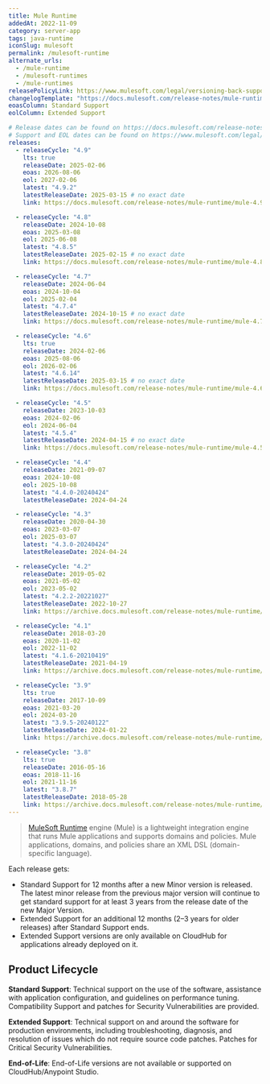 ```yaml
---
title: Mule Runtime
addedAt: 2022-11-09
category: server-app
tags: java-runtime
iconSlug: mulesoft
permalink: /mulesoft-runtime
alternate_urls:
  - /mule-runtime
  - /mulesoft-runtimes
  - /mule-runtimes
releasePolicyLink: https://www.mulesoft.com/legal/versioning-back-support-policy#mule-runtimes
changelogTemplate: "https://docs.mulesoft.com/release-notes/mule-runtime/mule-{{'__LATEST__'|split:'-'|first}}-release-notes"
eoasColumn: Standard Support
eolColumn: Extended Support

# Release dates can be found on https://docs.mulesoft.com/release-notes/mule-runtime/mule-esb.
# Support and EOL dates can be found on https://www.mulesoft.com/legal/versioning-back-support-policy#mule-runtimes.
releases:
  - releaseCycle: "4.9"
    lts: true
    releaseDate: 2025-02-06
    eoas: 2026-08-06
    eol: 2027-02-06
    latest: "4.9.2"
    latestReleaseDate: 2025-03-15 # no exact date
    link: https://docs.mulesoft.com/release-notes/mule-runtime/mule-4.9.0-release-notes

  - releaseCycle: "4.8"
    releaseDate: 2024-10-08
    eoas: 2025-03-08
    eol: 2025-06-08
    latest: "4.8.5"
    latestReleaseDate: 2025-02-15 # no exact date
    link: https://docs.mulesoft.com/release-notes/mule-runtime/mule-4.8.0-release-notes

  - releaseCycle: "4.7"
    releaseDate: 2024-06-04
    eoas: 2024-10-04
    eol: 2025-02-04
    latest: "4.7.4"
    latestReleaseDate: 2024-10-15 # no exact date
    link: https://docs.mulesoft.com/release-notes/mule-runtime/mule-4.7.0-release-notes

  - releaseCycle: "4.6"
    lts: true
    releaseDate: 2024-02-06
    eoas: 2025-08-06
    eol: 2026-02-06
    latest: "4.6.14"
    latestReleaseDate: 2025-03-15 # no exact date
    link: https://docs.mulesoft.com/release-notes/mule-runtime/mule-4.6.0-release-notes

  - releaseCycle: "4.5"
    releaseDate: 2023-10-03
    eoas: 2024-02-06
    eol: 2024-06-04
    latest: "4.5.4"
    latestReleaseDate: 2024-04-15 # no exact date
    link: https://docs.mulesoft.com/release-notes/mule-runtime/mule-4.5.0-release-notes

  - releaseCycle: "4.4"
    releaseDate: 2021-09-07
    eoas: 2024-10-08
    eol: 2025-10-08
    latest: "4.4.0-20240424"
    latestReleaseDate: 2024-04-24

  - releaseCycle: "4.3"
    releaseDate: 2020-04-30
    eoas: 2023-03-07
    eol: 2025-03-07
    latest: "4.3.0-20240424"
    latestReleaseDate: 2024-04-24

  - releaseCycle: "4.2"
    releaseDate: 2019-05-02
    eoas: 2021-05-02
    eol: 2023-05-02
    latest: "4.2.2-20221027"
    latestReleaseDate: 2022-10-27
    link: https://archive.docs.mulesoft.com/release-notes/mule-runtime/mule-4.2.2-release-notes

  - releaseCycle: "4.1"
    releaseDate: 2018-03-20
    eoas: 2020-11-02
    eol: 2022-11-02
    latest: "4.1.6-20210419"
    latestReleaseDate: 2021-04-19
    link: https://archive.docs.mulesoft.com/release-notes/mule-runtime/mule-4.1.6-release-notes

  - releaseCycle: "3.9"
    lts: true
    releaseDate: 2017-10-09
    eoas: 2021-03-20
    eol: 2024-03-20
    latest: "3.9.5-20240122"
    latestReleaseDate: 2024-01-22
    link: https://archive.docs.mulesoft.com/release-notes/mule-runtime/mule-3.9.5-release-notes

  - releaseCycle: "3.8"
    lts: true
    releaseDate: 2016-05-16
    eoas: 2018-11-16
    eol: 2021-11-16
    latest: "3.8.7"
    latestReleaseDate: 2018-05-28
    link: https://archive.docs.mulesoft.com/release-notes/mule-runtime/mule-3.8.7-release-notes
---
```


> [MuleSoft Runtime](https://docs.mulesoft.com/mule-runtime/latest/) engine (Mule) is a lightweight
> integration engine that runs Mule applications and supports domains and policies. Mule
> applications, domains, and policies share an XML DSL (domain-specific language).

Each release gets:

- Standard Support for 12 months after a new Minor version is released. The latest minor release
  from the previous major version will continue to get standard support for at least 3 years from
  the release date of the new Major Version.
- Extended Support for an additional 12 months (2–3 years for older releases) after Standard
  Support ends.
- Extended Support versions are only available on CloudHub for applications already deployed on it.

## Product Lifecycle

**Standard Support**: Technical support on the use of the software, assistance with application
configuration, and guidelines on performance tuning. Compatibility Support and patches for
Security Vulnerabilities are provided.

**Extended Support**: Technical support on and around the software for production environments,
including troubleshooting, diagnosis, and resolution of issues which do not require source code
patches. Patches for Critical Security Vulnerabilities.

**End-of-Life**: End-of-Life versions are not available or supported on CloudHub/Anypoint Studio.
